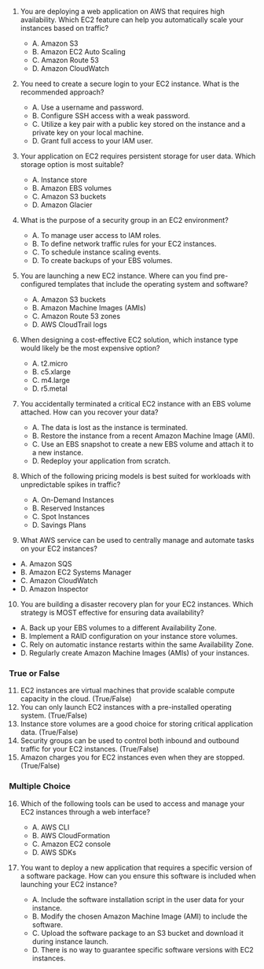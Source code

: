 1. You are deploying a web application on AWS that requires high availability. Which EC2 feature can help you automatically scale your instances based on traffic?
    - A. Amazon S3
    - B. Amazon EC2 Auto Scaling
    - C. Amazon Route 53
    - D. Amazon CloudWatch

2. You need to create a secure login to your EC2 instance. What is the recommended approach?
    - A. Use a username and password.
    - B. Configure SSH access with a weak password.
    - C. Utilize a key pair with a public key stored on the instance and a private key on your local machine.
    - D. Grant full access to your IAM user.

3. Your application on EC2 requires persistent storage for user data. Which storage option is most suitable?
    - A. Instance store
    - B. Amazon EBS volumes
    - C. Amazon S3 buckets
    - D. Amazon Glacier

4. What is the purpose of a security group in an EC2 environment?
    - A. To manage user access to IAM roles.
    - B. To define network traffic rules for your EC2 instances.
    - C. To schedule instance scaling events.
    - D. To create backups of your EBS volumes.

5. You are launching a new EC2 instance.  Where can you find pre-configured templates that include the operating system and software?
    - A. Amazon S3 buckets
    - B. Amazon Machine Images (AMIs)
    - C. Amazon Route 53 zones
    - D. AWS CloudTrail logs

6. When designing a cost-effective EC2 solution, which instance type would likely be the most expensive option?
    - A. t2.micro
    - B. c5.xlarge
    - C. m4.large
    - D. r5.metal

7. You accidentally terminated a critical EC2 instance with an EBS volume attached. How can you recover your data?
    - A. The data is lost as the instance is terminated.
    - B. Restore the instance from a recent Amazon Machine Image (AMI).
    - C. Use an EBS snapshot to create a new EBS volume and attach it to a new instance.
    - D. Redeploy your application from scratch.

8. Which of the following pricing models is best suited for workloads with unpredictable spikes in traffic?
    - A. On-Demand Instances
    - B. Reserved Instances
    - C. Spot Instances
    - D. Savings Plans

9. What AWS service can be used to centrally manage and automate tasks on your EC2 instances?
  - A. Amazon SQS
  - B. Amazon EC2 Systems Manager
  - C. Amazon CloudWatch
  - D. Amazon Inspector

10. You are building a disaster recovery plan for your EC2 instances. Which strategy is MOST effective for ensuring data availability?
    
  - A. Back up your EBS volumes to a different Availability Zone.
  - B. Implement a RAID configuration on your instance store volumes.
  - C. Rely on automatic instance restarts within the same Availability Zone.
  - D. Regularly create Amazon Machine Images (AMIs) of your instances.


### True or False

11. EC2 instances are virtual machines that provide scalable compute capacity in the cloud. (True/False)
12. You can only launch EC2 instances with a pre-installed operating system. (True/False)
13. Instance store volumes are a good choice for storing critical application data. (True/False)
14. Security groups can be used to control both inbound and outbound traffic for your EC2 instances. (True/False)
15. Amazon charges you for EC2 instances even when they are stopped. (True/False)

### Multiple Choice

16. Which of the following tools can be used to access and manage your EC2 instances through a web interface?
    - A. AWS CLI
    - B. AWS CloudFormation
    - C. Amazon EC2 console
    - D. AWS SDKs

17. You want to deploy a new application that requires a specific version of a software package. How can you ensure this software is included when launching your EC2 instance?
    - A. Include the software installation script in the user data for your instance.
    - B. Modify the chosen Amazon Machine Image (AMI) to include the software.
    - C. Upload the software package to an S3 bucket and download it during instance launch.
    - D. There is no way to guarantee specific software versions with EC2 instances.